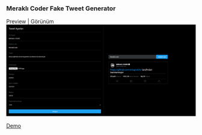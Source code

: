 ### Meraklı Coder Fake Tweet Generator

Preview | Görünüm
<img src="./public/screenshoot_fake_tweet.png" />

<a href="https://meraklicoder-fake-tweet-generator.netlify.app/" target="_blank">Demo</a>
